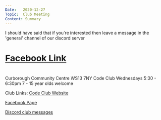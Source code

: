 ```yaml
---
Date:   2020-12-27
Topic:  Club Meeting
Content: Summary
---
```

I should have said that if you're interested then leave a message in the 'general' channel of our discord server

# [Facebook Link](https://www.facebook.com/1481985248595237/posts/3371841929609550/)

#
Curborough Community Centre
WS13 7NY
Code Club
Wednesdays 5:30 - 6:30pm
7 - 15 year olds welcome

Club Links:
[Code Club Website](https://lichfield-code-club.github.io/)

[Facebook Page](https://www.facebook.com/LichfieldCoders)

[Discord club messages](https://discord.gg/szz6xGK)
